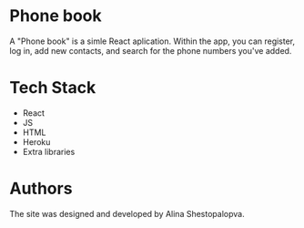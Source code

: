 # Phone book

A "Phone book" is a simle React aplication. Within the app, you can register, log in, add new contacts, and search for the phone numbers you've added.

# Tech Stack
- React 
- JS
- HTML
- Heroku
- Extra libraries

# Authors
The site was designed and developed by Alina Shestopalopva.
